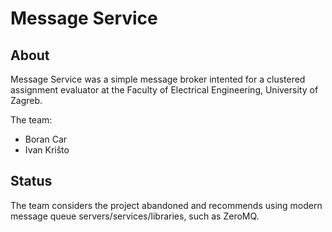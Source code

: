 # Message Service

## About

Message Service was a simple message broker intented for a clustered assignment evaluator at the Faculty of Electrical Engineering, University of Zagreb.

The team:
- Boran Car
- Ivan Krišto

## Status

The team considers the project abandoned and recommends using modern message queue servers/services/libraries, such as ZeroMQ.
